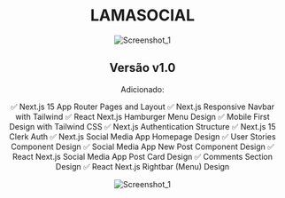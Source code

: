 <div align="center">
  
# LAMASOCIAL
  
![Screenshot_1](https://github.com/juanfsouza/LmSocial/assets/88254614/a75ad4af-581c-4544-81f7-3a5a59d62a7c)

## Versão v1.0
Adicionado:

✅ Next.js 15 App Router Pages and Layout
✅ Next.js Responsive Navbar with Tailwind
✅ React Next.js Hamburger Menu Design
✅ Mobile First Design with Tailwind CSS
✅ Next.js Authentication Structure
✅ Next.js 15 Clerk Auth
✅ Next.js Social Media App Homepage Design
✅ User Stories Component Design
✅ Social Media App New Post Component Design
✅ React Next.js Social Media App Post Card Design
✅ Comments Section Design
✅ React Next.js Rightbar (Menu) Design

![Screenshot_1](https://github.com/juanfsouza/LmSocial/assets/88254614/b742e5c3-ae5a-48fa-8d8c-d92903bcab5e)


</div>

